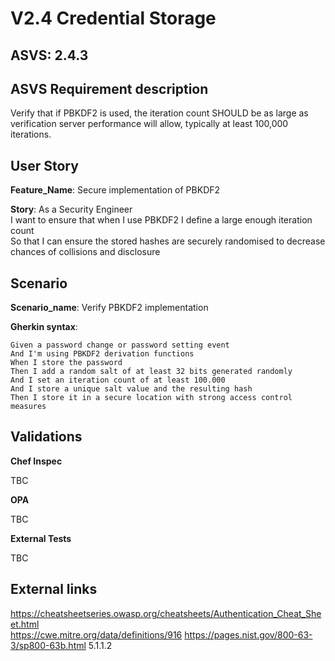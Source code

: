 # V2.4 Credential Storage

## ASVS: 2.4.3

## ASVS Requirement description

Verify that if PBKDF2 is used, the iteration count SHOULD be as
large as verification server performance will allow, typically at
least 100,000 iterations.

## User Story

**Feature_Name**: Secure implementation of PBKDF2

**Story**:
As a Security Engineer\
I want to ensure that when I use PBKDF2 I define a large enough iteration count\
So that I can ensure the stored hashes are securely randomised to
decrease chances of collisions and disclosure

## Scenario

**Scenario_name**: Verify PBKDF2 implementation

**Gherkin syntax**:

```gherkin
Given a password change or password setting event
And I'm using PBKDF2 derivation functions
When I store the password
Then I add a random salt of at least 32 bits generated randomly
And I set an iteration count of at least 100.000
And I store a unique salt value and the resulting hash
Then I store it in a secure location with strong access control measures
```

## Validations

**Chef Inspec**

TBC

**OPA**

TBC

**External Tests**

TBC

## External links

<https://cheatsheetseries.owasp.org/cheatsheets/Authentication_Cheat_Sheet.html> \
<https://cwe.mitre.org/data/definitions/916>
<https://pages.nist.gov/800-63-3/sp800-63b.html> 5.1.1.2

